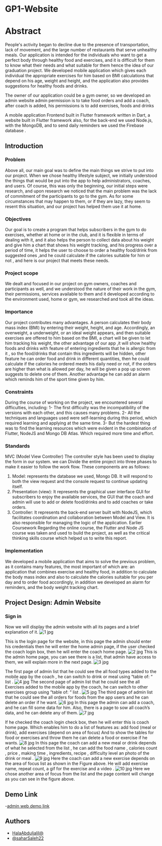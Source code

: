 # GP1-Website

# Abstract

People's activity began to decline due to the presence of transportation, lack of movement, and
the large number of restaurants that serve unhealthy meals.
Our application is intended for the individuals who want to get a perfect body through healthy
food and exercises, and it is difficult for them to know what their needs and what suitable for them
hence the idea of our graduation project.
We developed mobile application which gives each individual the appropriate exercises for him
based on BMI calculations that depend on his age, weight and height, and the application also
provides suggestions for healthy foods and drinks.

The owner of our application could be a gym owner, so we developed an admin website admin
permission is to take food orders and add a coach, after coach is added, his permissions is to add
exercises, foods and drinks

A mobile application Frontend built in Flutter framework written in Dart, a website built in Flutter
framework also, for the back-end we used Node.js, with the MongoDB, and to send daily
reminders we used the Firebase database .



## Introduction
### Problem

Above all, our main goal was to define the main things we strive to put into our project.
When we chose healthy lifestyle subject, we initially understood the things that would be put
into the app to help administrators, coaches, and users. Of course, this was only the beginning,
our initial steps were research, and upon research we noticed that the main problem was the
lack of commitment of the participants to go to the gym. As for some circumstances that may
happen to them, or if they are lazy, they seem to resent this situation, and our project has helped
them use it at home.
### Objectives
Our goal is to create a program that helps subscribers in the gym to do exercises, whether at
home or in the club, and it is flexible in terms of dealing with it, and it also helps the person to
collect data about his weight and give him a chart that shows his weight tracking, and his
progress over a period of time, it helps the user to choose to order a healthy food/drink from
suggested ones ,and he could calculate if the calories suitable for him or not , and here is our
project that meets these needs.

### Project scope
We dealt and focused in our project on gym owners, coaches and participants as well, and we
understood the nature of their work in the gym, their permissions, services available to them and
it developed according to the environment used, home or gym, we researched and took all the
ideas.
### Importance
Our project contributes many advantages. A person calculates their body mass index (BMI) by
entering their weight, height, and age. Accordingly, an overweight, a underweight, or an ideal
weight appears, and then suitable exercises are offered to him based on the BMI, a chart will be
given to let him tracking his weight, the other advantage of our app ,it will show healthy foods
and drinks with feature of entering ingredients that he is allergic from it , so the food/drinks that
contain this ingredients will be hidden, other feature he can order food and drink in different
quantities, then he could calculate if the calories he ordered meets his daily need or not, if the
orders are higher than what is allowed per day, he will be given a pop up screen suggests to delete
one of them. Another advantage he can add an alarm which reminds him of the sport time given
by him.

### Constraints
During the course of working on the project, we encountered several difficulties, including:
1- The first difficulty was the incompatibility of the versions with each other, and this causes many
problems.
2- All the techniques and languages used were self-learning during this period, which required
learning and applying at the same time.
3- But the hardest thing was to find the learning resources which were evident in the combination
of Flutter, NodeJS and Mongo DB Atlas. Which required more time and effort.
### Standards
MVC (Model View Controller)
The controller style has been used to display the form in our system. we can
Divide the entire project into three phases to make it easier to follow the work flow. These
components are as follows:
1. Model: represents the database we used, Mongo DB. It will respond to both the view request
and the console request to continue updating itself.
2. Presentation (view): It represents the graphical user interface GUI for subscribers to enjoy the
available services, the GUI that the coach and admin will use to add or delete food/drinks and to
add coaches or take orders.
3. Controller: It represents the back-end server built with NodeJS, which facilitates coordination
and collaboration between Model and View. It is also responsible for managing the logic of the
application.
Earlier Coursework
Regarding the online course, the Flutter and Node JS course was taken and used to build the
project, as well as the critical thinking skills course which helped us to write this report.



### Implementation
We developed a mobile application that aims to solve the previous problem, as it contains
many features, the most important of which are: an application that combines exercise and
healthy food, in addition to calculate the body mass index and also to calculate the calories
suitable for you per day and to order food accordingly, in addition we developed an alarm for
reminders, and the body weight tracking chart.

## Project Design: Admin Website
### Sign in
Now we will display the admin website with all its pages and a brief explanation of it.
![1 jpg](https://github.com/saharSaleh22/Software_GP_Demo/assets/78207579/90257c92-4095-4611-9c52-1fea4124bd93)

This is the login page for the website, in this page the admin should enter his credentials then he
will enter the home admin page, if the user checked the coach login box, then he will enter the
coach home page.
![2 jpg](https://github.com/saharSaleh22/Software_GP_WEB_Demo/assets/78207579/47ea0c91-4aa9-4ff8-b6da-2eaab9783429)
   This is the admin home page, you can see there is a list, that admin have access to them, we will explain more in the next page.
   ![3 jpg](https://github.com/saharSaleh22/Software_GP_WEB_Demo/assets/78207579/800b40e2-f20c-4274-b941-2b6c833ad071)

   The first page of admin list that he could see the all food types added to the mobile app by the coach , he can switch to drink or meal using “table of: “ list .
  ![4 jpg](https://github.com/saharSaleh22/Software_GP_WEB_Demo/assets/78207579/387028f4-ad0b-4c3a-9ead-2f5d151f8b79)
 The second page of admin list that he could see the all Exercises added to the mobile app by the coach, he can switch to other exercises group using “table of: “ list .
 ![5 jpg](https://github.com/saharSaleh22/Software_GP_WEB_Demo/assets/78207579/d980ec05-3bc9-412c-8cd1-192559b1e5e2)
  The third page of admin list that he could see the all orders for foods from the app users and he can delete an order if he want.
  ![6 jpg](https://github.com/saharSaleh22/Software_GP_WEB_Demo/assets/78207579/f7222c37-d4b7-4374-a745-a1c2926544b2)
In this page the admin can add a coach, and he can fill some data for him.
Also, there is a page to sow all coach’s data, and he can delete any of them.
![7 jpg](https://github.com/saharSaleh22/Software_GP_WEB_Demo/assets/78207579/50f51021-b925-4858-9a15-7065e3272188)

  If he checked the coach login check box, then he will enter this is coach home page. Which enables him to do a list of features as: add food (meal or drink), add exercises (depend on area of focus) And to show the tables for food or exercises and throw them he can delete a food or exercise if he wants.
  ![8 jpg](https://github.com/saharSaleh22/Software_GP_WEB_Demo/assets/78207579/87961468-a220-4aec-967f-414d305f9e63)
In this page the coach can add a new meal or drink depends of what he selected from the list , he can add the food name , calories count , price , making time , ingredients, recipe , difficulty level an photo of the drink or meal .
![9 jpg](https://github.com/saharSaleh22/Software_GP_WEB_Demo/assets/78207579/879288b6-5b60-4103-80ed-e7af9d107f65)
Here the coach can add a new exercise depends on the area of focus  list as  shown in the Figure  above. He will add exercise name, repeat count, a gif for the exercise and a video .
![10 jpg](https://github.com/saharSaleh22/Software_GP_WEB_Demo/assets/78207579/8814af4f-6514-4fa7-bbf6-e3919cd2994d)
Here we chose another area of focus from the list and the page content will change as you can see in the figure above.

## Demo Link
-[admin web demo link](https://drive.google.com/file/d/1pF6P3yFbpWl9sFAHwQvrpRA7tFdVjMM9/view?usp=sharing)
## Authors

- [HalaAbduljalil@](https://www.github.com/HalaAbduljalil)
- [@saharSaleh22](https://www.github.com/saharSaleh22)


